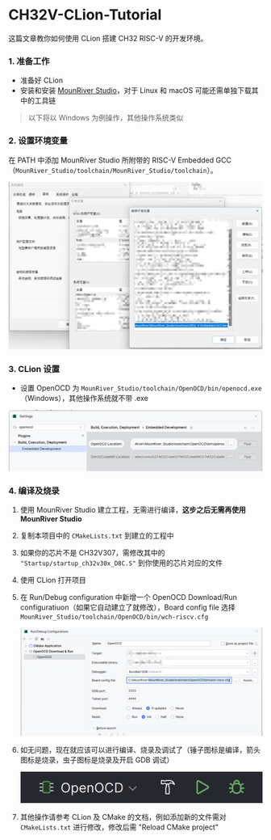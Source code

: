 # CH32V-CLion-Tutorial

这篇文章教你如何使用 CLion 搭建 CH32 RISC-V 的开发环境。

### 1. 准备工作

- 准备好 CLion
- 安装和安装 [MounRiver Studio](http://www.mounriver.com/download)，对于 Linux 和 macOS 可能还需单独下载其中的工具链

> 以下将以 Windows 为例操作，其他操作系统类似

### 2. 设置环境变量

在 PATH 中添加 MounRiver Studio 所附带的 RISC-V Embedded GCC（`MounRiver_Studio/toolchain/MounRiver_Studio/toolchain`）。

![设置环境变量](./images/environment-variable.png)

### 3. CLion 设置

- 设置 OpenOCD 为 `MounRiver_Studio/toolchain/OpenOCD/bin/openocd.exe`（Windows），其他操作系统就不带 .exe

![设置 OpenOCD](./images/setup-openocd.png)

### 4. 编译及烧录

1. 使用 MounRiver Studio 建立工程，无需进行编译，**这步之后无需再使用 MounRiver Studio**
2. 复制本项目中的 `CMakeLists.txt` 到建立的工程中
3. 如果你的芯片不是 CH32V307，需修改其中的 `"Startup/startup_ch32v30x_D8C.S"` 到你使用的芯片对应的文件
4. 使用 CLion 打开项目
5. 在 Run/Debug configuration 中新增一个 OpenOCD Download/Run configuratiuon（如果它自动建立了就修改），Board config file 选择 `MounRiver_Studio/toolchain/OpenOCD/bin/wch-riscv.cfg`
   
   ![OpenOCD Download/Run configuratiuon](./images/openocd-configuration.png)

6. 如无问题，现在就应该可以进行编译、烧录及调试了（锤子图标是编译，箭头图标是烧录，虫子图标是烧录及开启 GDB 调试）
   
   ![build-run-debug](./images/build-run-debug.png)

7. 其他操作请参考 CLion 及 CMake 的文档，例如添加新的文件需对 `CMakeLists.txt` 进行修改，修改后需 "Reload CMake project"